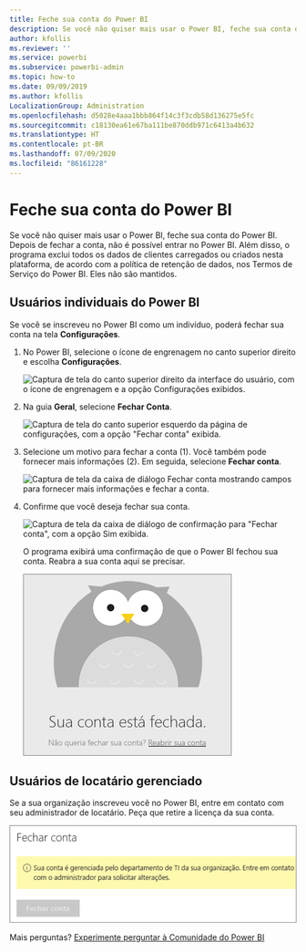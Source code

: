 ```yaml
---
title: Feche sua conta do Power BI
description: Se você não quiser mais usar o Power BI, feche sua conta do Power BI.
author: kfollis
ms.reviewer: ''
ms.service: powerbi
ms.subservice: powerbi-admin
ms.topic: how-to
ms.date: 09/09/2019
ms.author: kfollis
LocalizationGroup: Administration
ms.openlocfilehash: d5028e4aaa1bbb864f14c3f3cdb58d136275e5fc
ms.sourcegitcommit: c18130ea61e67ba111be870ddb971c6413a4b632
ms.translationtype: HT
ms.contentlocale: pt-BR
ms.lasthandoff: 07/09/2020
ms.locfileid: "86161228"
---
```

# <a name="close-your-power-bi-account"></a>Feche sua conta do Power BI

Se você não quiser mais usar o Power BI, feche sua conta do Power BI.  Depois de fechar a conta, não é possível entrar no Power BI. Além disso, o programa exclui todos os dados de clientes carregados ou criados nesta plataforma, de acordo com a política de retenção de dados, nos Termos de Serviço do Power BI. Eles não são mantidos.

## <a name="individual-power-bi-users"></a>Usuários individuais do Power BI

Se você se inscreveu no Power BI como um indivíduo, poderá fechar sua conta na tela **Configurações**.

1. No Power BI, selecione o ícone de engrenagem no canto superior direito e escolha **Configurações**.

    ![Captura de tela do canto superior direito da interface do usuário, com o ícone de engrenagem e a opção Configurações exibidos.](media/service-admin-closing-your-account/close-account-settings.png)

1. Na guia **Geral**, selecione **Fechar Conta**.

    ![Captura de tela do canto superior esquerdo da página de configurações, com a opção "Fechar conta" exibida.](media/service-admin-closing-your-account/close-account-settings-2.png)

1. Selecione um motivo para fechar a conta (1). Você também pode fornecer mais informações (2). Em seguida, selecione **Fechar conta**.

    ![Captura de tela da caixa de diálogo Fechar conta mostrando campos para fornecer mais informações e fechar a conta.](media/service-admin-closing-your-account/close-account-settings-3.png)

1. Confirme que você deseja fechar sua conta.

    ![Captura de tela da caixa de diálogo de confirmação para "Fechar conta", com a opção Sim exibida.](media/service-admin-closing-your-account/close-account-settings-4.png)

    O programa exibirá uma confirmação de que o Power BI fechou sua conta. Reabra a sua conta aqui se precisar.

    ![Captura de tela da caixa de diálogo de confirmação Sua conta foi fechada.](media/service-admin-closing-your-account/close-account-settings-5.png)

## <a name="managed-tenant-users"></a>Usuários de locatário gerenciado

Se a sua organização inscreveu você no Power BI, entre em contato com seu administrador de locatário. Peça que retire a licença da sua conta.

![Captura de tela da Conta fechada gerenciada.](media/service-admin-closing-your-account/close-account-managed.png)

Mais perguntas? [Experimente perguntar à Comunidade do Power BI](https://community.powerbi.com/)